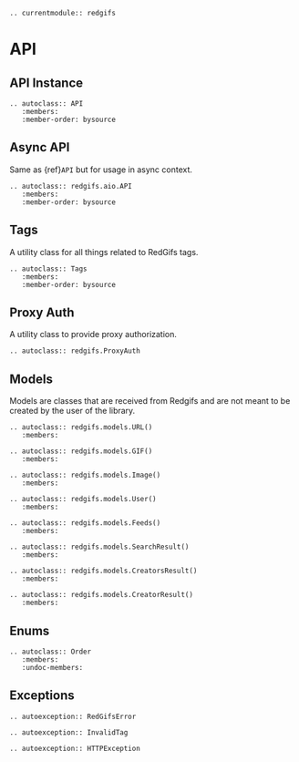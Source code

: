 ```{eval-rst}
.. currentmodule:: redgifs
```

# API

## API Instance

```{eval-rst}
.. autoclass:: API
   :members:
   :member-order: bysource
```

## Async API

Same as {ref}`API` but for usage in async context.

```{eval-rst}
.. autoclass:: redgifs.aio.API
   :members:
   :member-order: bysource
```

## Tags

A utility class for all things related to RedGifs tags.

```{eval-rst}
.. autoclass:: Tags
   :members:
   :member-order: bysource
```

## Proxy Auth

A utility class to provide proxy authorization.

```{eval-rst}
.. autoclass:: redgifs.ProxyAuth
```

## Models

Models are classes that are received from Redgifs and are not meant to be created by the user of the library.

```{eval-rst}
.. autoclass:: redgifs.models.URL()
   :members:
```

```{eval-rst}
.. autoclass:: redgifs.models.GIF()
   :members:
```

```{eval-rst}
.. autoclass:: redgifs.models.Image()
   :members:
```

```{eval-rst}
.. autoclass:: redgifs.models.User()
   :members:
```

```{eval-rst}
.. autoclass:: redgifs.models.Feeds()
   :members:
```

```{eval-rst}
.. autoclass:: redgifs.models.SearchResult()
   :members:
```

```{eval-rst}
.. autoclass:: redgifs.models.CreatorsResult()
   :members:
```

```{eval-rst}
.. autoclass:: redgifs.models.CreatorResult()
   :members:
```

## Enums

```{eval-rst}
.. autoclass:: Order
   :members:
   :undoc-members:
```

## Exceptions

```{eval-rst}
.. autoexception:: RedGifsError
```

```{eval-rst}
.. autoexception:: InvalidTag
```

```{eval-rst}
.. autoexception:: HTTPException
```
